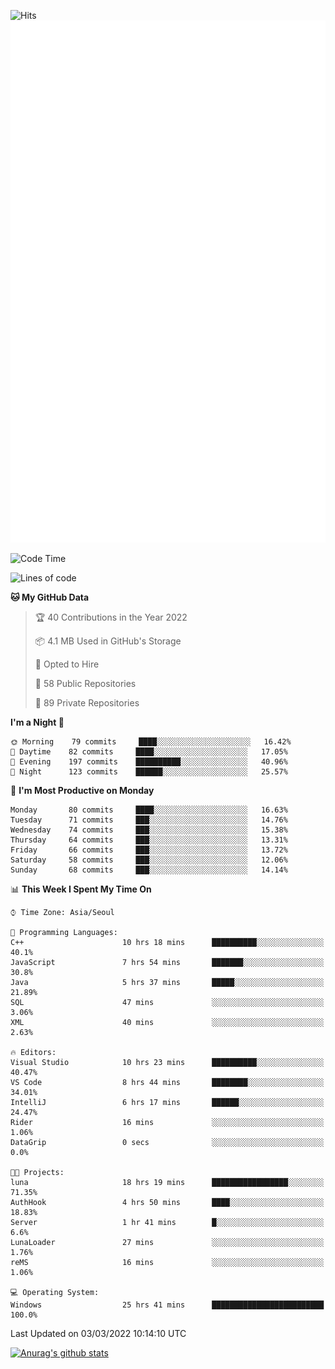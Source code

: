 ![Hits](https://hits.seeyoufarm.com/api/count/incr/badge.svg?url=https%3A%2F%2Fgithub.com%2Fkokose1234&count_bg=%2379C83D&title_bg=%23555555&icon=apple.svg&icon_color=%23E7E7E7&title=hits&edge_flat=false)
<br/>
![Metrics](https://github.com/kokose1234/kokose1234/blob/main/github-metrics.svg)

<!--START_SECTION:waka-->
![Code Time](http://img.shields.io/badge/Code%20Time-529%20hrs%2030%20mins-blue)

![Lines of code](https://img.shields.io/badge/From%20Hello%20World%20I%27ve%20Written-8%20Million%20lines%20of%20code-blue)

**🐱 My GitHub Data** 

> 🏆 40 Contributions in the Year 2022
 > 
> 📦 4.1 MB Used in GitHub's Storage 
 > 
> 💼 Opted to Hire
 > 
> 📜 58 Public Repositories 
 > 
> 🔑 89 Private Repositories  
 > 
**I'm a Night 🦉** 

```text
🌞 Morning    79 commits     ████░░░░░░░░░░░░░░░░░░░░░   16.42% 
🌆 Daytime    82 commits     ████░░░░░░░░░░░░░░░░░░░░░   17.05% 
🌃 Evening    197 commits    ██████████░░░░░░░░░░░░░░░   40.96% 
🌙 Night      123 commits    ██████░░░░░░░░░░░░░░░░░░░   25.57%

```
📅 **I'm Most Productive on Monday** 

```text
Monday       80 commits     ████░░░░░░░░░░░░░░░░░░░░░   16.63% 
Tuesday      71 commits     ███░░░░░░░░░░░░░░░░░░░░░░   14.76% 
Wednesday    74 commits     ███░░░░░░░░░░░░░░░░░░░░░░   15.38% 
Thursday     64 commits     ███░░░░░░░░░░░░░░░░░░░░░░   13.31% 
Friday       66 commits     ███░░░░░░░░░░░░░░░░░░░░░░   13.72% 
Saturday     58 commits     ███░░░░░░░░░░░░░░░░░░░░░░   12.06% 
Sunday       68 commits     ███░░░░░░░░░░░░░░░░░░░░░░   14.14%

```


📊 **This Week I Spent My Time On** 

```text
⌚︎ Time Zone: Asia/Seoul

💬 Programming Languages: 
C++                      10 hrs 18 mins      ██████████░░░░░░░░░░░░░░░   40.1% 
JavaScript               7 hrs 54 mins       ███████░░░░░░░░░░░░░░░░░░   30.8% 
Java                     5 hrs 37 mins       █████░░░░░░░░░░░░░░░░░░░░   21.89% 
SQL                      47 mins             ░░░░░░░░░░░░░░░░░░░░░░░░░   3.06% 
XML                      40 mins             ░░░░░░░░░░░░░░░░░░░░░░░░░   2.63%

🔥 Editors: 
Visual Studio            10 hrs 23 mins      ██████████░░░░░░░░░░░░░░░   40.47% 
VS Code                  8 hrs 44 mins       ████████░░░░░░░░░░░░░░░░░   34.01% 
IntelliJ                 6 hrs 17 mins       ██████░░░░░░░░░░░░░░░░░░░   24.47% 
Rider                    16 mins             ░░░░░░░░░░░░░░░░░░░░░░░░░   1.06% 
DataGrip                 0 secs              ░░░░░░░░░░░░░░░░░░░░░░░░░   0.0%

🐱‍💻 Projects: 
luna                     18 hrs 19 mins      █████████████████░░░░░░░░   71.35% 
AuthHook                 4 hrs 50 mins       ████░░░░░░░░░░░░░░░░░░░░░   18.83% 
Server                   1 hr 41 mins        █░░░░░░░░░░░░░░░░░░░░░░░░   6.6% 
LunaLoader               27 mins             ░░░░░░░░░░░░░░░░░░░░░░░░░   1.76% 
reMS                     16 mins             ░░░░░░░░░░░░░░░░░░░░░░░░░   1.06%

💻 Operating System: 
Windows                  25 hrs 41 mins      █████████████████████████   100.0%

```


 Last Updated on 03/03/2022 10:14:10 UTC
<!--END_SECTION:waka-->

[![Anurag's github stats](https://github-readme-stats.vercel.app/api?username=kokose1234&theme=dracula)](https://github.com/anuraghazra/github-readme-stats)



	
